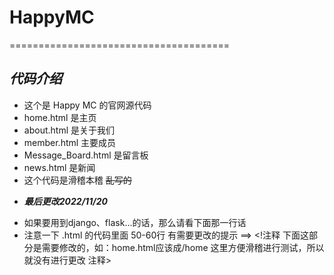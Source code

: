# HappyMC
======================================
## _**代码介绍**_

* 这个是 Happy MC 的官网源代码
* home.html 是主页
* about.html 是关于我们
* member.html 主要成员
* Message_Board.html 是留言板
* news.html 是新闻
* 这个代码是滑稽本稽 ~~乱写的~~
+ _**最后更改2022/11/20**_

* 如果要用到django、flask...的话，那么请看下面那一行话
* 注意一下 .html 的代码里面 50-60行 有需要更改的提示 ==> <!注释 下面这部分是需要修改的，如：home.html应该成/home 这里方便滑稽进行测试，所以就没有进行更改 注释>